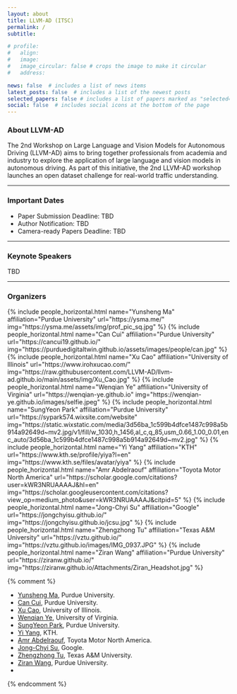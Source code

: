 ```yaml
---
layout: about
title: LLVM-AD (ITSC)
permalink: /
subtitle: 

# profile:
#   align: 
#   image: 
#   image_circular: false # crops the image to make it circular
#   address: 

news: false  # includes a list of news items
latest_posts: false  # includes a list of the newest posts
selected_papers: false # includes a list of papers marked as "selected={true}"
social: false  # includes social icons at the bottom of the page
---
```



<!-- 
Write your biography here. Tell the world about yourself. Link to your favorite [subreddit](http://reddit.com). You can put a picture in, too. The code is already in, just name your picture `prof_pic.jpg` and put it in the `img/` folder.

Put your address / P.O. box / other info right below your picture. You can also disable any of these elements by editing `profile` property of the YAML header of your `_pages/about.md`. Edit `_bibliography/papers.bib` and Jekyll will render your [publications page](/al-folio/publications/) automatically.

Link to your social media connections, too. This theme is set up to use [Font Awesome icons](http://fortawesome.github.io/Font-Awesome/) and [Academicons](https://jpswalsh.github.io/academicons/), like the ones below. Add your Facebook, Twitter, LinkedIn, Google Scholar, or just disable all of them. -->

### About LLVM-AD

<!-- **Note for Submission:** In light of the extension of final decision release for the WACV 2024 main conference, we decided to extend our submission deadline to **October 26th, 2023**. -->
The 2nd Workshop on Large Language and Vision Models for Autonomous Driving (LLVM-AD) aims to bring together professionals from academia and industry to explore the application of large language and vision models in autonomous driving. As part of this initiative, the 2nd LLVM-AD workshop launches an open dataset challenge for real-world traffic understanding.

----------

### Important Dates

- Paper Submission Deadline: TBD
- Author Notification: TBD
- Camera-ready Papers Deadline: TBD

----------

### Keynote Speakers
TBD
<!-- <div class="row projects pt-1 pb-1">
      <div class="col-sm-4">
          {% include people.html name="1" affiliation="1" url="" img="" %}
      </div>
      <div class="col-sm-4">
        {% include people.html name="1" affiliation="1" url="" img="" %}
      </div>
      <div class="col-sm-4">
          {% include people.html name="1" affiliation="1" url="" img="" %}
      </div>
  </div> -->

----------

### Organizers

<div class="row row-cols-2 projects pt-3 pb-3">
  {% include people_horizontal.html name="Yunsheng Ma" affiliation="Purdue University" url="https://ysma.me/" img="https://ysma.me/assets/img/prof_pic_sq.jpg" %}
  {% include people_horizontal.html name="Can Cui" affiliation="Purdue University" url="https://cancui19.github.io/" img="https://purduedigitaltwin.github.io/assets/images/people/can.jpg" %}
  {% include people_horizontal.html name="Xu Cao" affiliation="University of Illinois" url="https://www.irohxucao.com/" img="https://raw.githubusercontent.com/LLVM-AD/llvm-ad.github.io/main/assets/img/Xu_Cao.jpg" %}
  {% include people_horizontal.html name="Wenqian Ye" affiliation="University of Virginia" url="https://wenqian-ye.github.io" img="https://wenqian-ye.github.io/images/selfie.jpeg" %}
  {% include people_horizontal.html name="SungYeon Park" affiliation="Purdue University" url="https://sypark574.wixsite.com/website" img="https://static.wixstatic.com/media/3d56ba_1c599b4dfce1487c998a5b914a92649d~mv2.jpg/v1/fill/w_1030,h_1456,al_c,q_85,usm_0.66_1.00_0.01,enc_auto/3d56ba_1c599b4dfce1487c998a5b914a92649d~mv2.jpg" %}
  {% include people_horizontal.html name="Yi Yang" affiliation="KTH" url="https://www.kth.se/profile/yiya?l=en" img="https://www.kth.se/files/avatar/yiya" %}
  {% include people_horizontal.html name="Amr Abdelraouf" affiliation="Toyota Motor North America" url="https://scholar.google.com/citations?user=kWR3NRUAAAAJ&hl=en" img="https://scholar.googleusercontent.com/citations?view_op=medium_photo&user=kWR3NRUAAAAJ&citpid=5" %}
  {% include people_horizontal.html name="Jong-Chyi Su" affiliation="Google" url="https://jongchyisu.github.io/" img="https://jongchyisu.github.io/jcsu.jpg" %}
  {% include people_horizontal.html name="Zhengzhong Tu" affiliation="Texas A&M University" url="https://vztu.github.io/" img="https://vztu.github.io/images/IMG_0937.JPG" %}
  {% include people_horizontal.html name="Ziran Wang" affiliation="Purdue University" url="https://ziranw.github.io/" img="https://ziranw.github.io/Attachments/Ziran_Headshot.jpg" %}
</div>

{% comment %}
* [Yunsheng Ma](https://ysma.me/), Purdue University.
* [Can Cui](https://cancui19.github.io/), Purdue University.
* [Xu Cao](https://www.irohxucao.com/), University of Illinois.
* [Wenqian Ye](wenqian-ye.github.io), University of Virginia.
* [SungYeon Park](https://sypark574.wixsite.com/website), Purdue University.
* [Yi Yang](https://www.kth.se/profile/yiya?l=en), KTH.
* [Amr Abdelraouf](https://scholar.google.com/citations?user=kWR3NRUAAAAJ&hl=en), Toyota Motor North America.
* [Jong-Chyi Su](https://jongchyisu.github.io/), Google.
* [Zhengzhong Tu](https://vztu.github.io/), Texas A&M University.
* [Ziran Wang](https://ziranw.github.io/), Purdue University.
* 
{% endcomment %}
